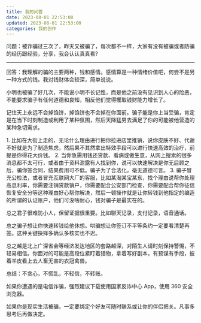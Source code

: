```yaml
---
title: 我的问答
date: 2023-08-01 22:53:00
updated: 2023-08-01 22:53:00
categories: 我的创作
---
```


问题：被诈骗过三次了，昨天又被骗了，每次都不一样，大家有没有被骗或者防骗的经历跟经验，分享，我会认认真真看?

- - -

回答：我理解的骗的主要两种，钱和感情。感情算是一种情绪价值吧，何尝不是另一种方式的钱。我对钱财体会较深，简单说说。

小明也被骗了好几次，不能说小明不长记性，而是他之前没有见识到人心的险恶，不能要求骗子有任何道德和良知，相反他们觉得攫取钱财能力增长了。

记住天上永远不会掉馅饼，掉馅饼也不会掉在你面前。骗子能是你上当受骗，肯定是在当下时刻制造或利用了某种氛围，然后天降猛男去满足了你的可能被他营造的某种急切需求。

1\. 比如在大街上走的，无论什么理由进行把你拉进店里推销，说你皮肤不好、代谢不好就是为了制造焦虑，然后果不其然拿出特效手段可以进行快速高效的治疗，前提是你得花大价钱。
2\. 当你急需用钱还贷款、看病或做生意，从网上搜索的很多消息都不太可行，或者由于资料泄露有人找到你，说可以快速解决是你无后顾之后，骗你签合同，结果费用可不低。骗子为了合法化，毫无道德可言。
3\. 骗子冒充公检法，或者冒充互联网大厂的客服，比如某淘某宝某东，找个理由说帮你处理高息利率，你需要注销贷款销户，你需要配合公安部门检查，你需要配合帮你征信恢复安全分等这种理由好心帮你解决，然后一顿操作就是让你转钱到他指定的编造的所谓的认证账户，他们可没啥耐心，钱对骗子是最实在的。

总之君子很难防小人，保留证据很重要。比如聊天记录，支付记录，语音通话。

总之骗子想让你快速转钱给他休想。哄骗想让你签订不平等条约一定要看清楚再签。这种关键抉择多确认多核实也不迟。

总之越是北上广深省会等经济发达地区的套路越深，对陌生人请时刻保持警惕，不轻易相信。你面对的可能是高段位紧盯着猎物，拿着写好剧本，有预谋有手段，披着羊皮看上去人畜无害的衣冠禽兽。

总结：不贪心，不慌乱，不轻信，不转账。

如果你遭遇的是电信诈骗，强烈建议下载使用国家反诈中心 App，使用 360 安全浏览器。

如果你是现实生活被骗，一定要绑定个好友可随时联系或让你的伴侣把关。凡事多思考后再做决定。
